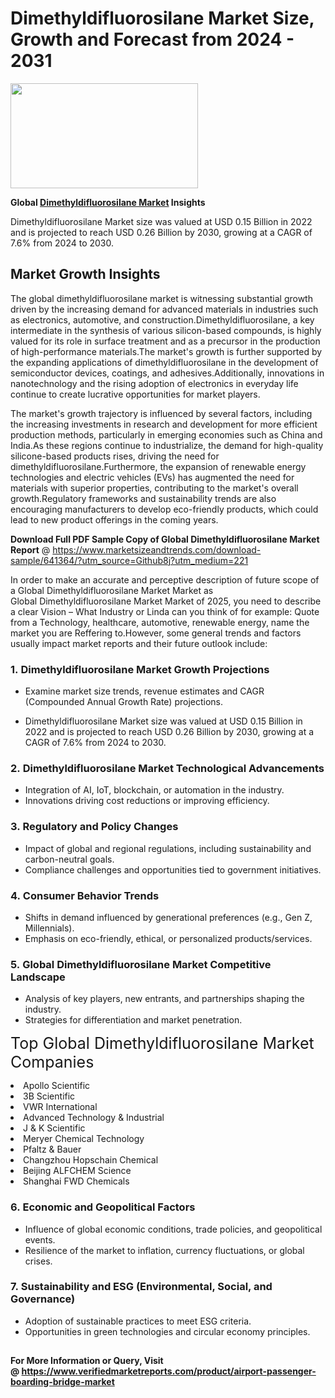 <H1>Dimethyldifluorosilane Market Size, Growth and Forecast from 2024 - 2031</H1><img class="aligncenter size-medium wp-image-584254" src="https://thirdeyenews.in/wp-content/uploads/2024/09/Global-Market-Research-300x168.jpeg" alt="" width="300" height="168" /><p><strong>Global&nbsp;<a href="https://www.marketsizeandtrends.com/download-sample/641364/?utm_source=Github8j?utm_medium=221">Dimethyldifluorosilane Market</a> Insights</strong></p><p>Dimethyldifluorosilane Market size was valued at USD 0.15 Billion in 2022 and is projected to reach USD 0.26 Billion by 2030, growing at a CAGR of 7.6% from 2024 to 2030.</p><p><h2>Market Growth Insights</h2> <p>The global dimethyldifluorosilane market is witnessing substantial growth driven by the increasing demand for advanced materials in industries such as electronics, automotive, and construction.Dimethyldifluorosilane, a key intermediate in the synthesis of various silicon-based compounds, is highly valued for its role in surface treatment and as a precursor in the production of high-performance materials.The market's growth is further supported by the expanding applications of dimethyldifluorosilane in the development of semiconductor devices, coatings, and adhesives.Additionally, innovations in nanotechnology and the rising adoption of electronics in everyday life continue to create lucrative opportunities for market players.</p> <p><a href="download-sample-link"></a></p> <p>The market's growth trajectory is influenced by several factors, including the increasing investments in research and development for more efficient production methods, particularly in emerging economies such as China and India.As these regions continue to industrialize, the demand for high-quality silicone-based products rises, driving the need for dimethyldifluorosilane.Furthermore, the expansion of renewable energy technologies and electric vehicles (EVs) has augmented the need for materials with superior properties, contributing to the market's overall growth.Regulatory frameworks and sustainability trends are also encouraging manufacturers to develop eco-friendly products, which could lead to new product offerings in the coming years.</p> <p></p><p><span class=""><strong>Download Full PDF Sample Copy of Global Dimethyldifluorosilane Market Report</strong> @ <a href="https://www.marketsizeandtrends.com/download-sample/641364/?utm_source=Github8j?utm_medium=221" target="_blank">https://www.marketsizeandtrends.com/download-sample/641364/?utm_source=Github8j?utm_medium=221</a></span></p><p>In order to make an accurate and perceptive description of future scope of a Global&nbsp;Dimethyldifluorosilane Market Market as Global&nbsp;Dimethyldifluorosilane Market Market of 2025, you need to describe a clear Vision &ndash; What Industry or Linda can you think of for example: Quote from a Technology, healthcare, automotive, renewable energy, name the market you are Reffering to.However, some general trends and factors usually impact market reports and their future outlook include:</p><h3>1.&nbsp;<strong>Dimethyldifluorosilane Market Growth Projections</strong></h3><ul><li>Examine market size trends, revenue estimates and CAGR (Compounded Annual Growth Rate) projections.</li><li><p>Dimethyldifluorosilane Market size was valued at USD 0.15 Billion in 2022 and is projected to reach USD 0.26 Billion by 2030, growing at a CAGR of 7.6% from 2024 to 2030.</p></li></ul><h3>2.&nbsp;<strong>Dimethyldifluorosilane Market Technological Advancements</strong></h3><ul><li>Integration of AI, IoT, blockchain, or automation in the industry.</li><li>Innovations driving cost reductions or improving efficiency.</li></ul><h3>3.&nbsp;<strong>Regulatory and Policy Changes</strong></h3><ul><li>Impact of global and regional regulations, including sustainability and carbon-neutral goals.</li><li>Compliance challenges and opportunities tied to government initiatives.</li></ul><h3>4.&nbsp;<strong>Consumer Behavior Trends</strong></h3><ul><li>Shifts in demand influenced by generational preferences (e.g., Gen Z, Millennials).</li><li>Emphasis on eco-friendly, ethical, or personalized products/services.</li></ul><h3>5.&nbsp;<strong>Global Dimethyldifluorosilane Market Competitive Landscape</strong></h3><ul><li>Analysis of key players, new entrants, and partnerships shaping the industry.</li><li>Strategies for differentiation and market penetration.</li></ul><p data-pm-slice="1 1 []"><span style="color: inherit; font-family: inherit; font-size: 25px;">Top Global Dimethyldifluorosilane Market Companies</span></p><div class="" data-test-id=""><p><li>Apollo Scientific</li><li> 3B Scientific</li><li> VWR International</li><li> Advanced Technology & Industrial</li><li> J & K Scientific</li><li> Meryer Chemical Technology</li><li> Pfaltz & Bauer</li><li> Changzhou Hopschain Chemical</li><li> Beijing ALFCHEM Science</li><li> Shanghai FWD Chemicals</li></p></div><h3>6.&nbsp;<strong>Economic and Geopolitical Factors</strong></h3><ul><li>Influence of global economic conditions, trade policies, and geopolitical events.</li><li>Resilience of the market to inflation, currency fluctuations, or global crises.</li></ul><h3>7.&nbsp;<strong>Sustainability and ESG (Environmental, Social, and Governance)</strong></h3><ul><li>Adoption of sustainable practices to meet ESG criteria.</li><li>Opportunities in green technologies and circular economy principles.</li></ul><h2><strong style="font-size: 14px;">For More Information or Query, Visit @&nbsp;</strong><a style="background-color: #ffffff; font-size: 14px;" href="https://www.marketsizeandtrends.com/report/dimethyldifluorosilane-market/" target="_blank">https://www.verifiedmarketreports.com/product/airport-passenger-boarding-bridge-market</a></h2>